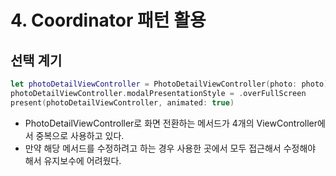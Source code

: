 # 4. Coordinator 패턴 활용
## 선택 계기

```swift
let photoDetailViewController = PhotoDetailViewController(photo: photo)
photoDetailViewController.modalPresentationStyle = .overFullScreen
present(photoDetailViewController, animated: true)
```

- PhotoDetailViewController로 화면 전환하는 메서드가 4개의 ViewController에서 중복으로 사용하고 있다.
- 만약 해당 메서드를 수정하려고 하는 경우 사용한 곳에서 모두 접근해서 수정해야 해서 유지보수에 어려웠다.

## 
